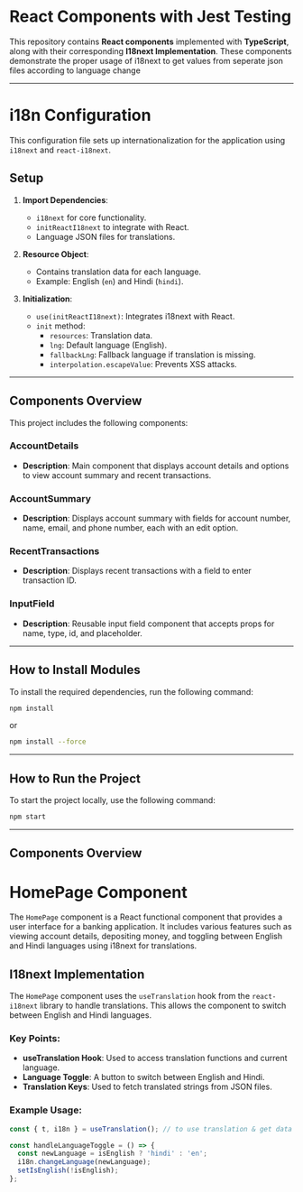 # React Components with Jest Testing

This repository contains **React components** implemented with **TypeScript**, along with their corresponding **I18next Implementation**. These components demonstrate the proper usage of i18next to get values from seperate json files according to language change

---

# i18n Configuration

This configuration file sets up internationalization for the application using `i18next` and `react-i18next`.

## Setup

1. **Import Dependencies**:
   - `i18next` for core functionality.
   - `initReactI18next` to integrate with React.
   - Language JSON files for translations.

2. **Resource Object**:
   - Contains translation data for each language.
   - Example: English (`en`) and Hindi (`hindi`).

3. **Initialization**:
   - `use(initReactI18next)`: Integrates i18next with React.
   - `init` method:
     - `resources`: Translation data.
     - `lng`: Default language (English).
     - `fallbackLng`: Fallback language if translation is missing.
     - `interpolation.escapeValue`: Prevents XSS attacks.

---

## Components Overview

This project includes the following components:

### AccountDetails
- **Description**: Main component that displays account details and options to view account summary and recent transactions.

### AccountSummary
- **Description**: Displays account summary with fields for account number, name, email, and phone number, each with an edit option.

### RecentTransactions
- **Description**: Displays recent transactions with a field to enter transaction ID.

### InputField
- **Description**: Reusable input field component that accepts props for name, type, id, and placeholder.

---

## How to Install Modules

To install the required dependencies, run the following command:

```bash
npm install
```
or

```bash
npm install --force
```

---
## How to Run the Project

To start the project locally, use the following command:

```bash
npm start
```

---

## Components Overview

# HomePage Component

The `HomePage` component is a React functional component that provides a user interface for a banking application. It includes various features such as viewing account details, depositing money, and toggling between English and Hindi languages using i18next for translations.

## I18next Implementation

The `HomePage` component uses the `useTranslation` hook from the `react-i18next` library to handle translations. This allows the component to switch between English and Hindi languages.

### Key Points:
- **useTranslation Hook**: Used to access translation functions and current language.
- **Language Toggle**: A button to switch between English and Hindi.
- **Translation Keys**: Used to fetch translated strings from JSON files.

### Example Usage:
```jsx
const { t, i18n } = useTranslation(); // to use translation & get data from json file, we have to use useTranslation Hook

const handleLanguageToggle = () => {
  const newLanguage = isEnglish ? 'hindi' : 'en';
  i18n.changeLanguage(newLanguage);
  setIsEnglish(!isEnglish);
};
